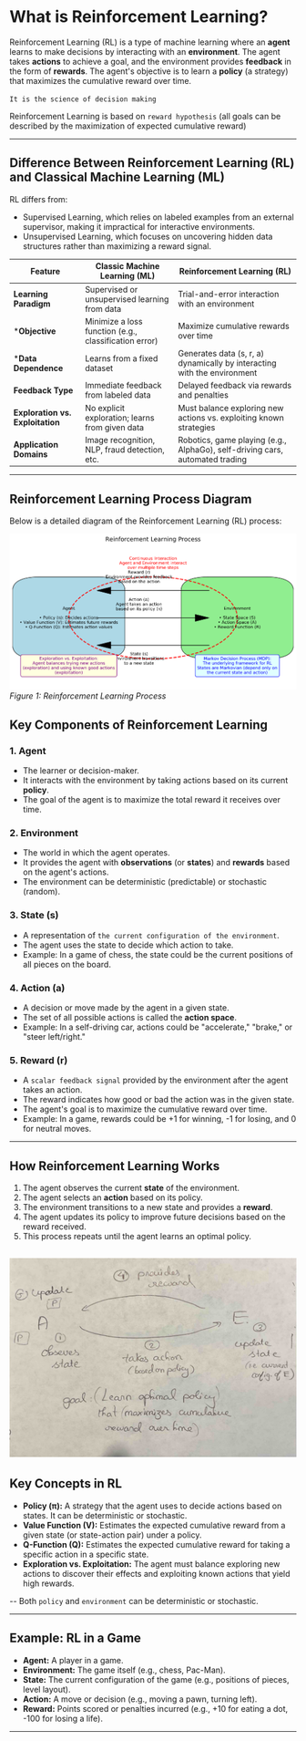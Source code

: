 # What is Reinforcement Learning?

Reinforcement Learning (RL) is a type of machine learning where an **agent** learns to make decisions by interacting with an **environment**. The agent takes **actions** to achieve a goal, and the environment provides **feedback** in the form of **rewards**. The agent's objective is to learn a **policy** (a strategy) that maximizes the cumulative reward over time.

`It is the science of decision making`

Reinforcement Learning is based on `reward hypothesis` (all goals can be described by
the maximization of expected cumulative reward)

---

## Difference Between Reinforcement Learning (RL) and Classical Machine Learning (ML)

RL differs from:

- Supervised Learning, which relies on labeled examples from an external supervisor, making it impractical for interactive environments.
- Unsupervised Learning, which focuses on uncovering hidden data structures rather than maximizing a reward signal.




| Feature                          | Classic Machine Learning (ML) | Reinforcement Learning (RL)                                                  |
|----------------------------------|------------------------------|------------------------------------------------------------------------------|
| **Learning Paradigm**            | Supervised or unsupervised learning from data | Trial-and-error interaction with an environment                              |
| ***Objective**                   | Minimize a loss function (e.g., classification error) | Maximize cumulative rewards over time                                        |
| ***Data Dependence**             | Learns from a fixed dataset | Generates data (s, r, a) dynamically by interacting with the environment     |
| **Feedback Type**                | Immediate feedback from labeled data | Delayed feedback via rewards and penalties                                   |
| **Exploration vs. Exploitation** | No explicit exploration; learns from given data | Must balance exploring new actions vs. exploiting known strategies           |
| **Application Domains**          | Image recognition, NLP, fraud detection, etc. | Robotics, game playing (e.g., AlphaGo), self-driving cars, automated trading |

---
## Reinforcement Learning Process Diagram

Below is a detailed diagram of the Reinforcement Learning (RL) process:

![Reinforcement Learning Diagram](images/rl_diagram.png)  
*Figure 1: Reinforcement Learning Process*

## Key Components of Reinforcement Learning

### 1. **Agent**
- The learner or decision-maker.
- It interacts with the environment by taking actions based on its current **policy**.
- The goal of the agent is to maximize the total reward it receives over time.

### 2. **Environment**
- The world in which the agent operates.
- It provides the agent with **observations** (or **states**) and **rewards** based on the agent's actions.
- The environment can be deterministic (predictable) or stochastic (random).

### 3. **State (s)**
- A representation of `the current configuration of the environment`.
- The agent uses the state to decide which action to take.
- Example: In a game of chess, the state could be the current positions of all pieces on the board.

### 4. **Action (a)**
- A decision or move made by the agent in a given state.
- The set of all possible actions is called the **action space**.
- Example: In a self-driving car, actions could be "accelerate," "brake," or "steer left/right."

### 5. **Reward (r)**
- A `scalar feedback signal` provided by the environment after the agent takes an action.
- The reward indicates how good or bad the action was in the given state.
- The agent's goal is to maximize the cumulative reward over time.
- Example: In a game, rewards could be +1 for winning, -1 for losing, and 0 for neutral moves.

---

## How Reinforcement Learning Works
1. The agent observes the current **state** of the environment.
2. The agent selects an **action** based on its policy.
3. The environment transitions to a new state and provides a **reward**.
4. The agent updates its policy to improve future decisions based on the reward received.
5. This process repeats until the agent learns an optimal policy.


![Reinforcement Learning steps](images/RL_steps.jpg)
---

## Key Concepts in RL

- **Policy (π):** A strategy that the agent uses to decide actions based on states. It can be deterministic or stochastic.
- **Value Function (V):** Estimates the expected cumulative reward from a given state (or state-action pair) under a policy.
- **Q-Function (Q):** Estimates the expected cumulative reward for taking a specific action in a specific state.
- **Exploration vs. Exploitation:** The agent must balance exploring new actions to discover their effects and exploiting known actions that yield high rewards.

-- Both `policy` and `environment` can be deterministic or stochastic.

---

## Example: RL in a Game
- **Agent:** A player in a game.
- **Environment:** The game itself (e.g., chess, Pac-Man).
- **State:** The current configuration of the game (e.g., positions of pieces, level layout).
- **Action:** A move or decision (e.g., moving a pawn, turning left).
- **Reward:** Points scored or penalties incurred (e.g., +10 for eating a dot, -100 for losing a life).

---